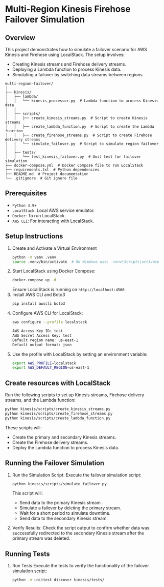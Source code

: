 # Multi-Region Kinesis Firehose Failover Simulation

## Overview
This project demonstrates how to simulate a failover scenario for AWS Kinesis and Firehose using LocalStack. The setup involves:

- Creating Kinesis streams and Firehose delivery streams.
- Deploying a Lambda function to process Kinesis data.
- Simulating a failover by switching data streams between regions.

```
multi-region-failover/
│
├── kinesis/
│   ├── lambda/
│   │   └── kinesis_processor.py  # Lambda function to process Kinesis data
│   │
│   ├── scripts/
│   │   ├── create_kinesis_streams.py  # Script to create Kinesis streams
│   │   ├── create_lambda_function.py  # Script to create the Lambda function
│   │   ├── create_firehose_streams.py  # Script to create Firehose delivery streams
│   │   └── simulate_failover.py  # Script to simulate region failover
│   │
│   ├── tests/
│   │   └── test_kinesis_failover.py  # Unit test for failover simulation
├── docker-compose.yml  # Docker Compose file to run LocalStack
├── requirements.txt  # Python dependencies
├── README.md  # Project documentation
└── .gitignore  # Git ignore file
```

## Prerequisites
- `Python 3.9+`
- `LocalStack`: Local AWS service emulator.
- `Docker`: To run LocalStack.
- `AWS CLI`: For interacting with LocalStack.

## Setup Instructions

1. Create and Activate a Virtual Environment
   ```sh
   python -m venv .venv
   source .venv/bin/activate  # On Windows use: .venv\Scripts\activate
   ```
2. Start LocalStack using Docker Compose:
   ```sh
   docker-compose up -d
   ```
   Ensure LocalStack is running on `http://localhost:4566`.
3. Install AWS CLI and Boto3
   ```sh
   pip install awscli boto3
   ```
4. Configure AWS CLI for LocalStack:
   ```sh
   aws configure --profile localstack
   ```
   ```sh
   AWS Access Key ID: test
   AWS Secret Access Key: test
   Default region name: us-east-1
   Default output format: json
   ```
5. Use the profile with LocalStack by setting an environment variable:
   ```sh
   export AWS_PROFILE=localstack
   export AWS_DEFAULT_REGION=us-east-1
   ```

## Create resources with LocalStack
Run the following scripts to set up Kinesis streams, Firehose delivery streams, and the Lambda function:
```sh
python kinesis/scripts/create_kinesis_streams.py
python kinesis/scripts/create_firehose_streams.py
python kinesis/scripts/create_lambda_function.py
```

These scripts will:
- Create the primary and secondary Kinesis streams.
- Create the Firehose delivery streams.
- Deploy the Lambda function to process Kinesis data.

## Running the Failover Simulation

1. Run the Simulation Script:
   Execute the failover simulation script:
   ```sh
   python kinesis/scripts/simulate_failover.py
   ```
   This script will:

   - Send data to the primary Kinesis stream.
   - Simulate a failover by deleting the primary stream.
   - Wait for a short period to simulate downtime.
   - Send data to the secondary Kinesis stream. 

2. Verify Results:
   Check the script output to confirm whether data was successfully redirected to the secondary Kinesis stream after the primary stream was deleted.

## Running Tests
1. Run Tests
   Execute the tests to verify the functionality of the failover simulation script:
   ```sh
   python -m unittest discover kinesis/tests/
   ```
